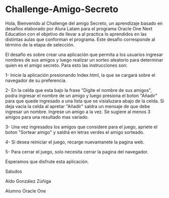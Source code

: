 # Challenge-Amigo-Secreto

Hola, Bienvenido al Challenge del amigo Secreto, un aprendizaje basado en desafios elaborado por Alura Latam para el programa Oracle One Next Education con el objetivo de llevar a al practica lo aprendidos en las distintas aulas que conforman el programa. Este desafio corresponde al término de la etapa de selección.

El desafío es sobre crear una aplicación que permita a los usuarios ingresar nombres de sus amigos y luego realizar un sorteo aleatorio para determinar quien es el amigo secreto.
Para esto las instrucciones son:

1- Inicie la aplicación presionando Index.html, la que se cargará sobre el navegador de su preferencia.

2- En la celda que esta bajo la frase "Digite el nombre de sus amigos", podra ingresar el nombre de un amigo y luego presiona el boton "Añadir" para que quede ingresado a una lista que se visialuzara abajo de la celda. 
Si deja vacia la celda al apretar "Añadir" saldra un mensaje de que debe ingresar un nombre. Ingrese un amigo a la vez. Se sugiere al menos 3 amigos para una resultado mas variado.

3- Una vez ingresados los amigos que considere para el juego, apriete el boton "Sortear amigo" y saldrá en letras verdes el amigo sorteado.

4- Si desea reiniciar el juego, recarge nuevamanete la pagina web.

5- Para cerrar el juego, solo necesita cerrar la pagina del navegador.

Esperamos que disfrute esta aplicación.

Saludos

Aldo González Zúñiga

Alumno Oracle One

